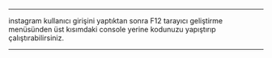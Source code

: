--------------------------------------------------


instagram kullanıcı girişini yaptıktan sonra F12 tarayıcı geliştirme menüsünden
üst kısımdaki console yerine kodunuzu yapıştırıp çalıştırabilirsiniz.


--------------------------------------------------